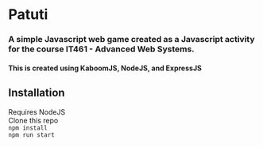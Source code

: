# Patuti

### A simple Javascript web game created as a Javascript activity for the course IT461 - Advanced Web Systems.
#### This is created using KaboomJS, NodeJS, and ExpressJS

## Installation
Requires NodeJS <br>
Clone this repo <br>
`npm install` <br>
`npm run start` <br>




